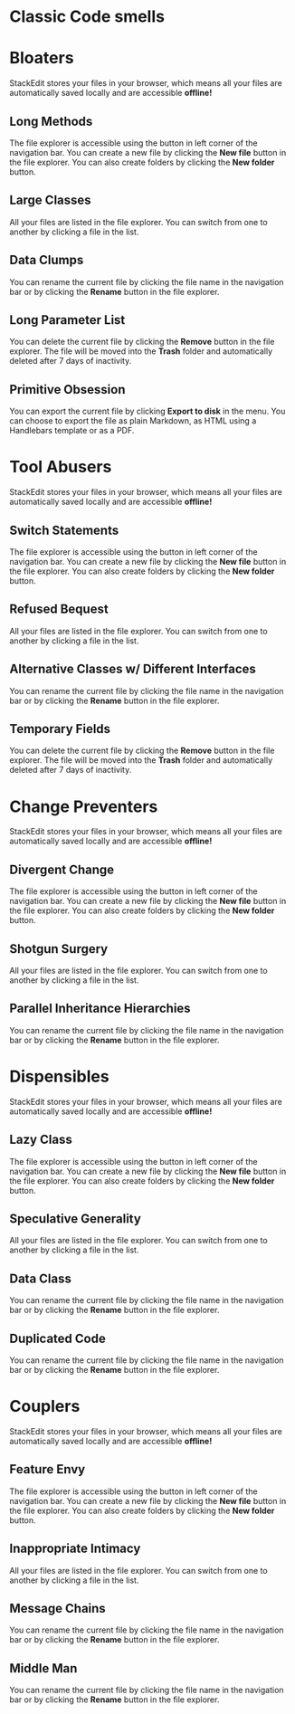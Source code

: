 # Classic Code smells 


# Bloaters

StackEdit stores your files in your browser, which means all your files are automatically saved locally and are accessible **offline!**

## Long Methods

The file explorer is accessible using the button in left corner of the navigation bar. You can create a new file by clicking the **New file** button in the file explorer. You can also create folders by clicking the **New folder** button.

## Large Classes

All your files are listed in the file explorer. You can switch from one to another by clicking a file in the list.

## Data Clumps

You can rename the current file by clicking the file name in the navigation bar or by clicking the **Rename** button in the file explorer.

## Long Parameter List

You can delete the current file by clicking the **Remove** button in the file explorer. The file will be moved into the **Trash** folder and automatically deleted after 7 days of inactivity.

## Primitive Obsession

You can export the current file by clicking **Export to disk** in the menu. You can choose to export the file as plain Markdown, as HTML using a Handlebars template or as a PDF.

# Tool Abusers

StackEdit stores your files in your browser, which means all your files are automatically saved locally and are accessible **offline!**

## Switch Statements

The file explorer is accessible using the button in left corner of the navigation bar. You can create a new file by clicking the **New file** button in the file explorer. You can also create folders by clicking the **New folder** button.

## Refused Bequest

All your files are listed in the file explorer. You can switch from one to another by clicking a file in the list.

## Alternative Classes w/ Different Interfaces

You can rename the current file by clicking the file name in the navigation bar or by clicking the **Rename** button in the file explorer.

## Temporary Fields

You can delete the current file by clicking the **Remove** button in the file explorer. The file will be moved into the **Trash** folder and automatically deleted after 7 days of inactivity.


# Change Preventers

StackEdit stores your files in your browser, which means all your files are automatically saved locally and are accessible **offline!**

## Divergent Change

The file explorer is accessible using the button in left corner of the navigation bar. You can create a new file by clicking the **New file** button in the file explorer. You can also create folders by clicking the **New folder** button.

## Shotgun Surgery

All your files are listed in the file explorer. You can switch from one to another by clicking a file in the list.

## Parallel Inheritance Hierarchies

You can rename the current file by clicking the file name in the navigation bar or by clicking the **Rename** button in the file explorer.


# Dispensibles

StackEdit stores your files in your browser, which means all your files are automatically saved locally and are accessible **offline!**

## Lazy Class

The file explorer is accessible using the button in left corner of the navigation bar. You can create a new file by clicking the **New file** button in the file explorer. You can also create folders by clicking the **New folder** button.

## Speculative Generality

All your files are listed in the file explorer. You can switch from one to another by clicking a file in the list.

## Data Class

You can rename the current file by clicking the file name in the navigation bar or by clicking the **Rename** button in the file explorer.

## Duplicated Code

You can rename the current file by clicking the file name in the navigation bar or by clicking the **Rename** button in the file explorer.

# Couplers

StackEdit stores your files in your browser, which means all your files are automatically saved locally and are accessible **offline!**

## Feature Envy

The file explorer is accessible using the button in left corner of the navigation bar. You can create a new file by clicking the **New file** button in the file explorer. You can also create folders by clicking the **New folder** button.

## Inappropriate Intimacy

All your files are listed in the file explorer. You can switch from one to another by clicking a file in the list.

## Message Chains

You can rename the current file by clicking the file name in the navigation bar or by clicking the **Rename** button in the file explorer.

## Middle Man

You can rename the current file by clicking the file name in the navigation bar or by clicking the **Rename** button in the file explorer.
